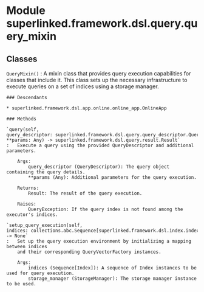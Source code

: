 Module superlinked.framework.dsl.query.query_mixin
==================================================

Classes
-------

`QueryMixin()`
:   A mixin class that provides query execution capabilities for classes that include it.
    This class sets up the necessary infrastructure to execute queries on a set of indices
    using a storage manager.

    ### Descendants

    * superlinked.framework.dsl.app.online.online_app.OnlineApp

    ### Methods

    `query(self, query_descriptor: superlinked.framework.dsl.query.query_descriptor.QueryDescriptor, **params: Any) ‑> superlinked.framework.dsl.query.result.Result`
    :   Execute a query using the provided QueryDescriptor and additional parameters.
        
        Args:
            query_descriptor (QueryDescriptor): The query object containing the query details.
            **params (Any): Additional parameters for the query execution.
        
        Returns:
            Result: The result of the query execution.
        
        Raises:
            QueryException: If the query index is not found among the executor's indices.

    `setup_query_execution(self, indices: collections.abc.Sequence[superlinked.framework.dsl.index.index.Index]) ‑> None`
    :   Set up the query execution environment by initializing a mapping between indices
        and their corresponding QueryVectorFactory instances.
        
        Args:
            indices (Sequence[Index]): A sequence of Index instances to be used for query execution.
            storage_manager (StorageManager): The storage manager instance to be used.